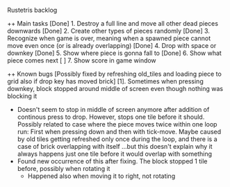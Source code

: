 Rustetris backlog

++ Main tasks
[Done] 1. Destroy a full line and move all other dead pieces downwards
[Done] 2. Create other types of pieces randomly
[Done] 3. Recognize when game is over, meaning when a spawned piece cannot move even once (or is already overlapping)
[Done] 4. Drop with space or downkey
[Done] 5. Show where piece is gonna fall to
[Done] 6. Show what piece comes next
[    ] 7. Show score in game window 



++ Known bugs
[Possibly fixed by refreshing old_tiles and loading piece to grid also if drop key has moved brick]
[1]. Sometimes when pressing downkey, block stopped around middle of screen even though nothing was blocking it
   * Doesn't seem to stop in middle of screen anymore after addition of continous press to drop.
     However, stops one tile before it should. Possibly related to case where the piece moves twice within one
     loop run: First when pressing down and then with tick-move. Maybe caused by old tiles getting refreshed only
     once during the loop, and there is a case of brick overlapping with itself
     ...but this doesn't explain why it always happens just one tile before it would overlap with something
  * Found new occurrence of this after fixing. The block stopped 1 tile before, possibly when rotating it
    * Happened also when moving it to right, not rotating
